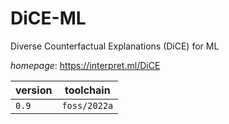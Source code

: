 # DiCE-ML

Diverse Counterfactual Explanations (DiCE) for ML

*homepage*: <https://interpret.ml/DiCE>

version | toolchain
--------|----------
``0.9`` | ``foss/2022a``
